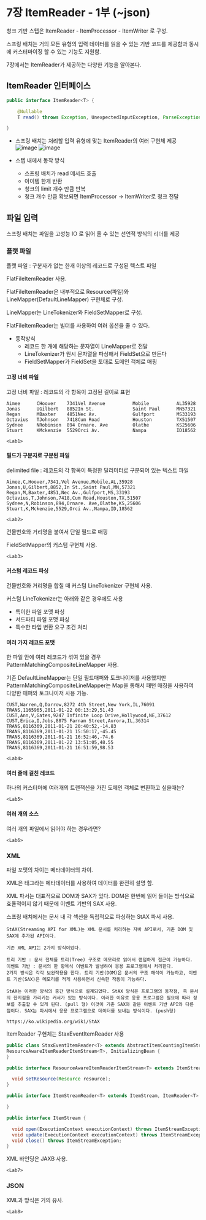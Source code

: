 # 7장 ItemReader - 1부 (~json)

청크 기반 스텝은 ItemReader - ItemProcessor - ItemWriter 로 구성.

스프링 배치는 거의 모든 유형의 입력 데이터를 읽을 수 있는 기반 코드를 제공함과 동시에 커스터마이징 할 수 있는 기능도 지원함.

7장에서는 ItemReader가 제공하는 다양한 기능을 알아본다.

## ItemReader 인터페이스

```java
public interface ItemReader<T> {

    @Nullable
    T read() throws Exception, UnexpectedInputException, ParseException, NonTransientResourceException;

}
```

- 스프링 배치는 처리할 입력 유형에 맞는 ItemReader의 여러 구현체 제공
![image](https://user-images.githubusercontent.com/6725753/135055056-aaac8995-8e5a-4b0d-98a3-08fdca72d1bb.png)
  ![image](https://user-images.githubusercontent.com/6725753/135055276-8d4d2882-cc7c-441a-86eb-79ce775aba7c.png)

- 스텝 내에서 동작 방식
  - 스프링 배치가 read 메서드 호출
  - 아이템 한개 반환
  - 청크의 limit 개수 만큼 반복
  - 청크 개수 만큼 확보되면 ItemProcessor -> ItemWriter로 청크 전달

## 파일 입력

스프링 배치는 파일을 고성능 IO 로 읽어 올 수 있는 선언적 방식의 리더를 제공

### 플랫 파일

플랫 파일 : 구분자가 없는 한개 이상의 레코드로 구성된 텍스트 파일

FlatFileItemReader 사용.

FlatFileItemReader은 내부적으로 Resource(파일)와 LineMapper(DefaultLineMapper) 구현체로 구성.

LineMapper는 LineTokenizer와 FieldSetMapper로 구성.

FlatFileItemReader는 빌더를 사용하여 여러 옵션을 줄 수 있다.

- 동작방식
  - 레코드 한 개에 해당하는 문자열이 LineMapper로 전달
  - LineTokenizer가 원시 문자열을 파싱해서 FieldSet으로 만든다
  - FieldSetMapper가 FieldSet을 토대로 도메인 객체로 매핑


#### 고정 너비 파일

고정 너비 파일 : 레코드의 각 항목이 고정된 길이로 표현

```text
Aimee      CHoover    7341Vel Avenue          Mobile          AL35928
Jonas      UGilbert   8852In St.              Saint Paul      MN57321
Regan      MBaxter    4851Nec Av.             Gulfport        MS33193
Octavius   TJohnson   7418Cum Road            Houston         TX51507
Sydnee     NRobinson  894 Ornare. Ave         Olathe          KS25606
Stuart     KMckenzie  5529Orci Av.            Nampa           ID18562
```

`<Lab1>`

#### 필드가 구분자로 구분된 파일

delimited file : 레코드의 각 항목이 특정한 딜리미터로 구분되어 있는 텍스트 파일

```text
Aimee,C,Hoover,7341,Vel Avenue,Mobile,AL,35928
Jonas,U,Gilbert,8852,In St.,Saint Paul,MN,57321
Regan,M,Baxter,4851,Nec Av.,Gulfport,MS,33193
Octavius,T,Johnson,7418,Cum Road,Houston,TX,51507
Sydnee,N,Robinson,894,Ornare. Ave,Olathe,KS,25606
Stuart,K,Mckenzie,5529,Orci Av.,Nampa,ID,18562
```

`<Lab2>`

건물번호와 거리명을 붙여서 단일 필드로 매핑

FieldSetMapper의 커스텀 구현체 사용.

`<Lab3>`

#### 커스텀 레코드 파싱

건물번호와 거리명을 합칠 때 커스텀 LineTokenizer 구현체 사용.

커스텀 LineTokenizer는 아래와 같은 경우에도 사용
- 특이한 파일 포맷 파싱
- 서드파티 파일 포맷 파싱
- 특수한 타입 변환 요구 조건 처리

#### 여러 가지 레코드 포맷

한 파일 안에 여러 레코드가 섞여 있을 경우 PatternMatchingCompositeLineMapper 사용.

기존 DefaultLineMapper는 단일 필드매퍼와 토크나이저를 사용했지만 PatternMatchingCompositeLineMapper는 Map을 통해서 패턴 매칭을 사용하여 다양한 매퍼와 토크나이저 사용 가능.

```text
CUST,Warren,Q,Darrow,8272 4th Street,New York,IL,76091
TRANS,1165965,2011-01-22 00:13:29,51.43
CUST,Ann,V,Gates,9247 Infinite Loop Drive,Hollywood,NE,37612
CUST,Erica,I,Jobs,8875 Farnam Street,Aurora,IL,36314
TRANS,8116369,2011-01-21 20:40:52,-14.83
TRANS,8116369,2011-01-21 15:50:17,-45.45
TRANS,8116369,2011-01-21 16:52:46,-74.6
TRANS,8116369,2011-01-22 13:51:05,48.55
TRANS,8116369,2011-01-21 16:51:59,98.53
```

`<Lab4>`


#### 여러 줄에 걸친 레코드

하나의 커스터머에 여러개의 트랜잭션을 가진 도메인 객체로 변환하고 싶을때는?

`<Lab5>`

#### 여러 개의 소스

여러 개의 파일에서 읽어야 하는 경우라면?

`<Lab6>`


### XML

파일 포맷의 차이는 메타데이터의 차이.

XML은 태그라는 메타데이터를 사용하여 데이터를 완전히 설명 함.

XML 파서는 대표적으로 DOM과 SAX가 있다. DOM은 한번에 읽어 들이는 방식으로 효율적이지 않기 때문에 이벤트 기반의 SAX 사용.

스프링 배치에서는 문서 내 각 섹션을 독립적으로 파싱하는 StAX 파서 사용.

```text
StAX(Streaming API for XML)는 XML 문서를 처리하는 자바 API로서, 기존 DOM 및 SAX에 추가된 API이다.

기존 XML API는 2가지 방식이었다.

트리 기반 : 문서 전체를 트리(Tree) 구조로 메모리로 읽어서 랜덤하게 접근이 가능하다.
이벤트 기반 : 문서의 한 항목식 이벤트가 발생하여 응용 프로그램에서 처리한다.
2가지 방식은 각각 보완작용을 한다. 트리 기반(DOM)은 문서의 구조 해석이 가능하고, 이벤트 기반(SAX)은 메모리를 적게 사용하면서 신속한 작동이 가능하다.

StAX는 이러한 방식의 중간 방식으로 설계되었다. StAX 방식은 프로그램의 동작점, 즉 문서의 한지점을 가리키는 커서가 있는 방식이다. 이러한 이유로 응용 프로그램은 필요에 따라 정보를 추출할 수 있게 된다. (pull 형) 이것이 기존 SAX와 같은 이벤트 기반 API와 다른 점이다. SAX는 파서에서 응용 프로그램으로 데이터를 보내는 방식이다. (push형)

https://ko.wikipedia.org/wiki/StAX
```

ItemReader 구현체는 StaxEventItemReader 사용

```java
public class StaxEventItemReader<T> extends AbstractItemCountingItemStreamItemReader<T> implements
ResourceAwareItemReaderItemStream<T>, InitializingBean {
}

public interface ResourceAwareItemReaderItemStream<T> extends ItemStreamReader<T> {

  void setResource(Resource resource);
}

public interface ItemStreamReader<T> extends ItemStream, ItemReader<T> {

}

public interface ItemStream {

  void open(ExecutionContext executionContext) throws ItemStreamException;
  void update(ExecutionContext executionContext) throws ItemStreamException;
  void close() throws ItemStreamException;
}
```

XML 바인딩은 JAXB 사용.

`<Lab7>`

### JSON

XML과 방식은 거의 유사.

`<Lab8>`